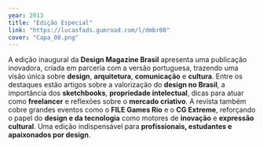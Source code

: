 ```yaml
---
year: 2013
title: "Edição Especial"
link: "https://lucasfads.gumroad.com/l/dmbr00"
cover: "Capa_00.png"
---
```

A edição inaugural da **Design Magazine Brasil** apresenta uma publicação inovadora, criada em parceria com a versão portuguesa, trazendo uma visão única sobre **design**, **arquitetura**, **comunicação** e **cultura**. Entre os destaques estão artigos sobre a valorização do **design no Brasil**, a importância dos **sketchbooks**, **propriedade intelectual**, dicas para atuar como **freelancer** e reflexões sobre o **mercado criativo**. A revista também cobre grandes eventos como o **FILE Games Rio** e o **CG Extreme**, reforçando o papel do **design e da tecnologia** como motores de **inovação** e **expressão cultural**. Uma edição indispensável para **profissionais, estudantes e apaixonados por design**.
